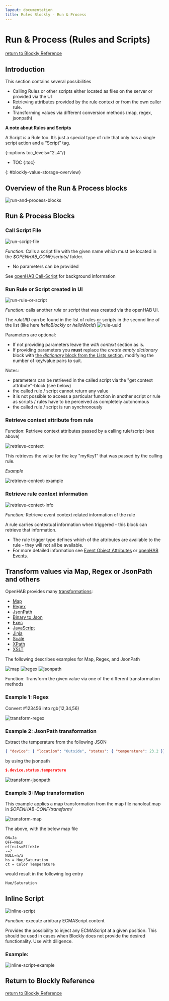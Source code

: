 ```yaml
---
layout: documentation
title: Rules Blockly - Run & Process
---
```

<!-- markdownlint-disable MD036 -->

# Run & Process (Rules and Scripts)

[return to Blockly Reference](index.html#run-process-rules-and-scripts)

## Introduction

This section contains several possibilities

- Calling Rules or other scripts either located as files on the server or provided via the UI
- Retrieving attributes provided by the rule context or from the own caller rule.
- Transforming values via different conversion methods (map, regex, jsonpath)

**A note about Rules and Scripts**

A Script *is* a Rule too. It’s just a special type of rule that only has a single script action and a “Script” tag.

{::options toc_levels="2..4"/}

- TOC
{:toc}

{: #blockly-value-storage-overview}

## Overview of the Run & Process blocks

![run-and-process-blocks](../images/blockly/blockly-run-and-process.png)

## Run & Process Blocks

### Call Script File

![run-script-file](../images/blockly/blockly-run-script.png)

*Function:* Calls a script file with the given name which must be located in the *$OPENHAB_CONF/scripts/* folder.

- No parameters can be provided

See [openHAB Call-Script](https://www.openhab.org/docs/configuration/actions.html#openhab-subsystem-actions) for background information

### Run Rule or Script created in UI

![run-rule-or-script](../images/blockly/blockly-run-rule.png)

*Function:* calls another *rule* or *script* that was created via the openHAB UI.

The  *ruleUID* can be found in the list of rules or scripts in the second line of the list (like here *helloBlockly* or *helloWorld*)
![rule-uuid](../images/blockly/blockly-run-rule-uuid.png)

Parameters are optional:

- If not providing parameters leave the *with context* section as is.
- If providing parameters you **must** replace the *create empty dictionary* block with [the *dictionary* block from the Lists section](https://community.openhab.org/t/blockly-reference/128785#lists-76), modifying the number of key/value pairs to suit.

Notes:

- parameters can be retrieved in the called script via the "get context attribute"-block (see below)
- the called rule / script cannot return any value
- it is not possible to access a particular function in another script or rule as scripts / rules have to be perceived as completely autonomous
- the called rule / script is run synchronously

### Retrieve context attribute from rule

Function: Retrieve context attributes passed by a calling rule/script (see above)

![retrieve-context](../images/blockly/blockly-retrieve-context.png)

This retrieves the value for the key "myKey1" that was passed by the calling rule.

*Example*

![retrieve-context-example](../images/blockly/blockly-retrieve-context-example.png)

### Retrieve rule context information

![retrieve-context-info](../images/blockly/blockly-retrieve-rule-context-info.png)

*Function:* Retrieve event context related information of the rule

A rule carries contextual information when triggered - this block can retrieve that information.

- The rule trigger type defines which of the attributes are available to the rule - they will not all be available.
- For more detailed information see [Event Object Attributes](https://openhab-scripters.github.io/openhab-helper-libraries/Guides/Event%20Object%20Attributes.html) or [openHAB Events](https://www.openhab.org/docs/developer/utils/events.html).

## Transform values via Map, Regex or JsonPath and others

OpenHAB provides many [transformations](https://www.openhab.org/docs/configuration/transformations.html):

- [Map](https://www.openhab.org/addons/transformations/map/)
- [Regex](https://www.openhab.org/addons/transformations/regex/)
- [JsonPath](https://www.openhab.org/addons/transformations/jsonpath/)
- [Binary to Json](https://www.openhab.org/addons/transformations/bin2json/)
- [Exec](https://www.openhab.org/addons/transformations/exec/)
- [JavaScript](https://www.openhab.org/addons/transformations/javascript/)
- [Jinja](https://www.openhab.org/addons/transformations/jinja/)
- [Scale](https://www.openhab.org/addons/transformations/scale/)
- [XPath](https://www.openhab.org/addons/transformations/xpath/)
- [XSLT](https://www.openhab.org/addons/transformations/xslt/)

The following describes examples for Map, Regex, and JsonPath

![map](../images/blockly/blockly-transform-map.png)
![regex](../images/blockly/blockly-transform-regex.png)
![jsonpath](../images/blockly/blockly-transform-jsonpath.png)

Function: Transform the given value via one of the different transformation methods

### Example 1: Regex

Convert  #123456 into rgb(12,34,56)

![transform-regex](../images/blockly/blockly-transform-example1.png)

### Example 2: JsonPath transformation

Extract the temperature from the following JSON

```json
{ "device": { "location": "Outside", "status": { "temperature": 23.2 }}}
```

by using the jsonpath

```json
$.device.status.temperature
```

![transform-jsonpath](../images/blockly/blockly-transform-example2.png)

### Example 3: Map transformation

This example applies a map transformation from the map file nanoleaf.map in *$OPENHAB-CONF/transform/*

![transform-map](../images/blockly/blockly-transform-example3.png)

The above, with the below map file

```text
ON=Ja
OFF=Nein
effects=Effekte
-=?
NULL=n/a
hs = Hue/Saturation
ct = Color Temperature
```

would result in the following log entry

```bash
Hue/Saturation
```

## Inline Script

![inline-script](../images/blockly/blockly-inline-script.png)

*Function:* execute arbitrary ECMAScript content

Provides the possibility to inject any ECMAScript at a given position.
This should be used in cases when Blockly does not provide the desired functionality.
Use with diligence.

### Example:

![inline-script-example](../images/blockly/blockly-inline-script-example.png)

## Return to Blockly Reference

[return to Blockly Reference](index.html#run-process-rules-and-scripts)
